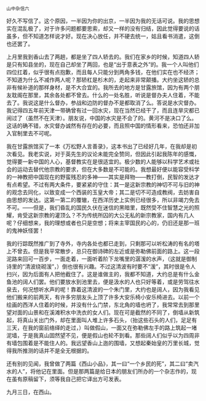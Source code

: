     山中杂信六 

   好久不写信了。这个原因，一半因为你的出京，一半因为我的无话可说。我的思想实在混乱极了，对于许多问题都要思索，却又一样的没有归结，因此觉得要说的话虽多，但不知道怎样说才好。现在决心放任，并不硬去统一，姑且看书消遣，这倒也还罢了。

   上月里我到香山去了两趟，都是坐了四人轿去的。我们在家乡的时候，知道四人轿是只有知县坐的，现在自己却坐了两回，也是“出于意表之外”的。我一个人叫他们四位扛着，似乎很有点抱歉，而且每人只能分到两角多钱，在他们实在也不经济；不知道为什么不减作两人呢？那轿杠是杉木的，走起来非常颠播。大约坐这轿的总非有候补道的那样身材，是不大合宜的。我所去的地方是甘露旅馆，因为有两个朋友耽阁在那里，其余各处都不曾去。什么的一处名胜，听说是督办夫人住着，不能去了。我说这是什么督办，参战和边防的督办不是都取消了么。答说是水灾督办。我记得四五年前天津一带确曾有过一回水灾，现在当然已经干了，而且连旱灾都已闹过了（虽然不在天津）。朋友说，中国的水灾是不会了的。黄河不是决口了么。这话的确不错，水灾督办诚然有存在的必要，而且照中国的情形看来，恐怕还非加入官制里去不可呢。

   我在甘露旅馆买了一本《万松野人言善录》，这本书出了已经好几年，在我却是初次看见。我老实说，对于英先生的议论未能完全赞同，但因此引起我陈年的感慨，觉得要一新中国的人心，基督教实在是很适宜的。极少数的人能够以科学艺术或社会的运动去替代他宗教的要求，但在大多数是不可能的。我想最好便以能容受科学的一神教把中国现在的野蛮残忍的多神——其实是拜物——教打倒，民智的发达才有点希望。不过有两大条件，要紧紧的守住：其一是这新宗教的神切不可与旧的神的观念去同化，以致变成一个西装的玉皇大帝；其二是切不可造成教阀，去妨害自由思想的发达。这第一第二的覆辙，在西洋历史上实例已经很多，所以非竭力免去不可。——但是，我们昏乱的国民久伏在迷信的黑暗里，既然受不住智慧之光的照耀，肯受这新宗教的灌顶么？不为传统所囚的大公无私的新宗教家，国内有几人呢？仔细想来，我的理想或者也只是空想；将来主宰国民的心的，仍旧还是那一班的鬼神妖怪罢！

   我的行踪既然推广到了寺外，寺内各处也都已走到，只剩那可以听松涛的有名的塔上不曾去。但是我平常散步，总只在御诗碑的左近或是弥勒佛前面的路上。这一段泥路来回可一百步，一面走着，一面听着阶下龙嘴里的潺湲的水声，（这就是御制诗里的“清波绕砌湲”，）倒也很有兴趣。不过这清波有时要不“湲”，其时很是令人扫兴，因为后面有人把他截住了。这是谁做主的，我都不知道，大约总是有什么金鱼池的阔人们罢。他们要放水到池里去，便是汲水的人也只好等着，或是劳驾往水泉去，何况想听水声的呢！靠着这清波的一个朱门里，大约也是阔人，因为我看见他们搬来的前两天，有许多穷朋友头上顶了许多大安乐椅小安乐椅进去。以前一个绘画的西洋人住着的时候，并没有什么门禁，东北角的墙也坍了，我常常去到那里望对面的山景和在溪滩积水中洗衣的女人们。现在可是截然的不同了，倒墙从新筑起，将真山关出门外，却在里面叫人堆上许多石头，（抬这些石头的人们，足足有三天，在我的窗前络绎的走过，）叫做假山，一面又在弥勒佛左手的路上筑起一堵泥墙，于是我真山固然望不见，便是假山也轮不到看。那些阔人们似乎以为四周非有墙包围着是不能住人的。我远望香山上迤的围墙，又想起秦始皇的万里长城，觉得我所推测的话并不是全无根据的。

   还有别的见闻，我曾做了两篇《西山小品》，其一曰“一个乡民的死”，其二曰“卖汽水的人”，将他记在里面。但是那两篇是给日本的朋友们所办的一个杂志作的，现在虽有原稿留下，须等我自己把它译出方可发表。

   九月三日，在西山。

